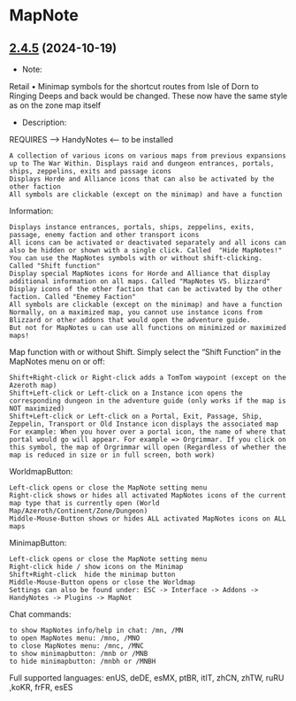# MapNote
## [2.4.5](https://github.com/Ssesmar/MapNote) (2024-10-19)
- Note:

Retail
• Minimap symbols for the shortcut routes from Isle of Dorn to Ringing Deeps and back would be changed. These now have the same style as on the zone map itself

- Description:

REQUIRES --> HandyNotes <-- to be installed                                                                                    

    A collection of various icons on various maps from previous expansions up to The War Within. Displays raid and dungeon entrances, portals, ships, zeppelins, exits and passage icons
    Displays Horde and Alliance icons that can also be activated by the other faction
    All symbols are clickable (except on the minimap) and have a function

Information:

    Displays instance entrances, portals, ships, zeppelins, exits, passage, enemy faction and other transport icons
    All icons can be activated or deactivated separately and all icons can also be hidden or shown with a single click. Called  "Hide MapNotes!"
    You can use the MapNotes symbols with or without shift-clicking. Called "Shift function"
    Display special MapNotes icons for Horde and Alliance that display additional information on all maps. Called "MapNotes VS. blizzard"
    Display icons of the other faction that can be activated by the other faction. Called "Enemey Faction"
    All symbols are clickable (except on the minimap) and have a function
    Normally, on a maximized map, you cannot use instance icons from Blizzard or other addons that would open the adventure guide.
    But not for MapNotes u can use all functions on minimized or maximized maps!

Map function with or without Shift. Simply select the “Shift Function” in the MapNotes menu on or off:

    Shift+Right-click or Right-click adds a TomTom waypoint (except on the Azeroth map)
    Shift+Left-click or Left-click on a Instance icon opens the corresponding dungeon in the adventure guide (only works if the map is NOT maximized)
    Shift+Left-click or Left-click on a Portal, Exit, Passage, Ship, Zeppelin, Transport or Old Instance icon displays the associated map
    For example: When you hover over a portal icon, the name of where that portal would go will appear. For example => Orgrimmar. If you click on this symbol, the map of Orgrimmar will open (Regardless of whether the map is reduced in size or in full screen, both work)

WorldmapButton:

    Left-click opens or close the MapNote setting menu
    Right-click shows or hides all activated MapNotes icons of the current map type that is currently open (World Map/Azeroth/Continent/Zone/Dungeon)
    Middle-Mouse-Button shows or hides ALL activated MapNotes icons on ALL maps

MinimapButton:

    Left-click opens or close the MapNote setting menu
    Right-click hide / show icons on the Minimap
    Shift+Right-click  hide the minimap button
    Middle-Mouse-Button opens or close the Worldmap
    Settings can also be found under: ESC -> Interface -> Addons -> HandyNotes -> Plugins -> MapNot

Chat commands:

    to show MapNotes info/help in chat: /mn, /MN
    to open MapNotes menu: /mno, /MNO
    to close MapNotes menu: /mnc, /MNC
    to show minimapbutton: /mnb or /MNB
    to hide minimapbutton: /mnbh or /MNBH

Full supported languages: enUS, deDE, esMX, ptBR, itIT, zhCN, zhTW, ruRU ,koKR, frFR, esES